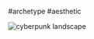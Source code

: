 #archetype #aesthetic 

![cyberpunk landscape](https://static.wikia.nocookie.net/aesthetics/images/d/d3/Mdvmefeejg331.webp/revision/latest/scale-to-width-down/1000?cb=20250619215617)